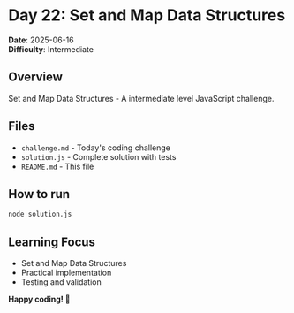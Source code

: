 # Day 22: Set and Map Data Structures

**Date**: 2025-06-16  
**Difficulty**: Intermediate

## Overview
Set and Map Data Structures - A intermediate level JavaScript challenge.

## Files
- `challenge.md` - Today's coding challenge
- `solution.js` - Complete solution with tests
- `README.md` - This file

## How to run
```bash
node solution.js
```

## Learning Focus
- Set and Map Data Structures
- Practical implementation
- Testing and validation

**Happy coding! 🚀**

